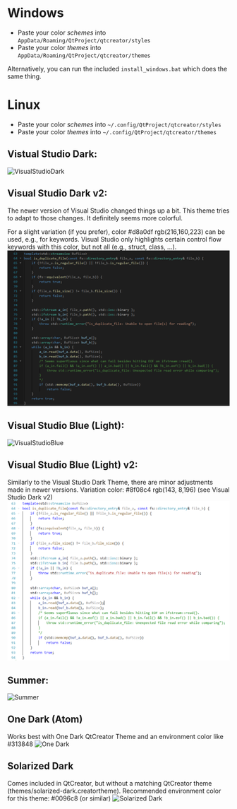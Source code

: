 # Windows
* Paste your color *schemes* into `AppData/Roaming/QtProject/qtcreator/styles`
* Paste your color *themes* into `AppData/Roaming/QtProject/qtcreator/themes`

Alternatively, you can run the included `install_windows.bat` which does the same thing.

# Linux
* Paste your color *schemes* into `~/.config/QtProject/qtcreator/styles`
* Paste your color *themes* into `~/.config/QtProject/qtcreator/themes`

## Vistual Studio Dark:
![VisualStudioDark](screenshots/VisualStudioDark.png)

## Visual Studio Dark v2:
The newer version of Visual Studio changed things up a bit. This theme tries to adapt to those changes.
It definitely seems more colorful.

For a slight variation (if you prefer), color #d8a0df rgb(216,160,223) can be used, e.g., for keywords.
Visual Studio only highlights certain control flow keywords with this color, but not all (e.g., struct, class, ...).
![VisualStudioDarkv2](screenshots/VisualStudioDark_v2.png)

## Visual Studio Blue (Light):
![VisualStudioBlue](screenshots/VisualStudioBlue(Light).png)

## Visual Studio Blue (Light) v2:
Similarly to the Visual Studio Dark Theme, there are minor adjustments made in newer versions.
Variation color: #8f08c4 rgb(143,  8,196) (see Visual Studio Dark v2)
![VisualStudioBluev2](screenshots/VisualStudioBlue(Light)_v2.png)

## Summer:
![Summer](screenshots/Summer.png)

## One Dark (Atom)
Works best with One Dark QtCreator Theme and an environment color like #313848
![One Dark](screenshots/OneDark.png)

## Solarized Dark
Comes included in QtCreator, but without a matching QtCreator theme (themes/solarized-dark.creatortheme).
Recommended environment color for this theme: #0096c8 (or similar)
![Solarized Dark](screenshots/SolarizedDark.png)
